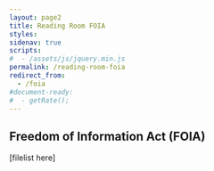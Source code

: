 ```yaml
---
layout: page2
title: Reading Room FOIA
styles:
sidenav: true
scripts:
#  - /assets/js/jquery.min.js
permalink: /reading-room-foia
redirect_from:
  - /foia
#document-ready:
#  - getRate();
---
```


## Freedom of Information Act (FOIA)

[filelist here]
<!-- CONTENT END -->
